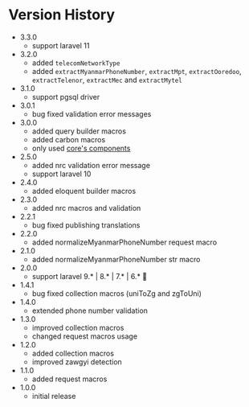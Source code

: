 # Version History

- 3.3.0
  - support laravel 11
- 3.2.0
  - added `telecomNetworkType`
  - added `extractMyanmarPhoneNumber`, `extractMpt`, `extractOoredoo`, `extractTelenor`, `extractMec` and `extractMytel`
- 3.1.0
  - support pgsql driver
- 3.0.1
  - bug fixed validation error messages
- 3.0.0
  - added query builder macros
  - added carbon macros
  - only used [core's components](https://github.com/Laravel-Myanmar-Tools)
- 2.5.0
  - added nrc validation error message
  - support laravel 10
- 2.4.0
  - added eloquent builder macros
- 2.3.0
  - added nrc macros and validation
- 2.2.1
  - bug fixed publishing translations
- 2.2.0
  - added normalizeMyanmarPhoneNumber request macro
- 2.1.0
  - added normalizeMyanmarPhoneNumber str macro
- 2.0.0
  - support laravel 9.\* | 8.\* | 7.\* | 6.\* :tada:
- 1.4.1
  - bug fixed collection macros (uniToZg and zgToUni)
- 1.4.0
  - extended phone number validation
- 1.3.0
  - improved collection macros
  - changed request macros usage
- 1.2.0
  - added collection macros
  - improved zawgyi detection
- 1.1.0
  - added request macros
- 1.0.0
  - initial release
